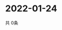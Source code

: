 # 2022-01-24
  共 0条

  <!-- BEGIN -->
  <!-- 最后更新时间Mon Jan 24 2022 04:07:43 GMT+0000 (Coordinated Universal Time) -->
  
  <!-- END -->
  
  